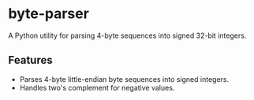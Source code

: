 # byte-parser

A Python utility for parsing 4-byte sequences into signed 32-bit integers.

## Features

- Parses 4-byte little-endian byte sequences into signed integers.
- Handles two's complement for negative values.

